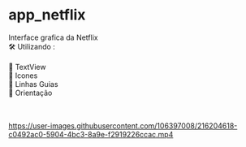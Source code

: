# app_netflix
Interface grafica da Netflix <br>
🛠 Utilizando : <br><br>
🔴 TextView <br>
🔴 Icones <br>
🔴 Linhas Guias <br>
🔴 Orientação <br><br><br>



https://user-images.githubusercontent.com/106397008/216204618-c0492ac0-5904-4bc3-8a9e-f2919226ccac.mp4

